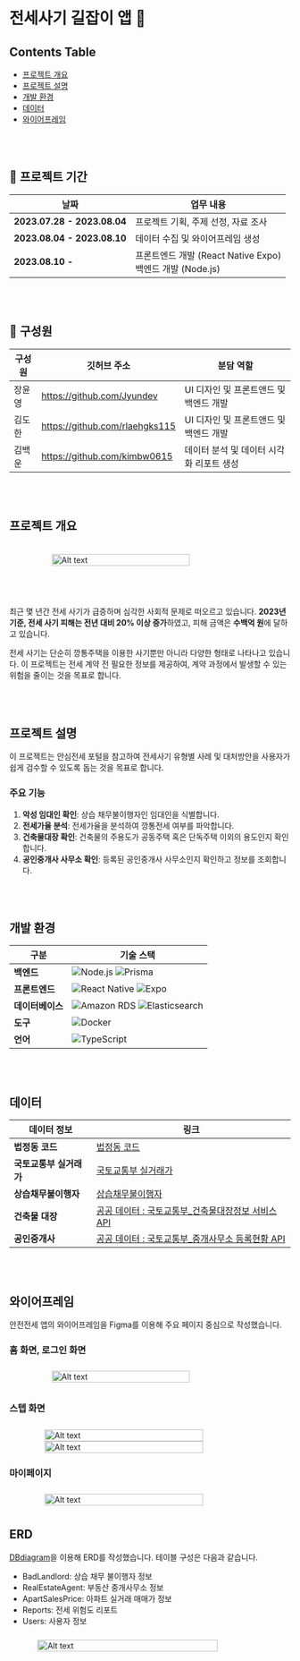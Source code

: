 # 전세사기 길잡이 앱 👋

## Contents Table

- [프로젝트 개요](#프로젝트-개요)
- [프로젝트 설명](#프로젝트-설명)
- [개발 환경](#개발-환경)
- [데이터](#데이터)
- [와이어프레임](#와이어프레임)


</br></br>

## 📆 프로젝트 기간 

| **날짜**              | **업무 내용**                                            |
| --------------------- | -------------------------------------------------------- |
| **2023.07.28 - 2023.08.04** | 프로젝트 기획, 주제 선정, 자료 조사                           |
| **2023.08.04 - 2023.08.10** | 데이터 수집 및 와이어프레임 생성                              |
| **2023.08.10 -**           | 프론트엔드 개발 (React Native Expo) <br> 백엔드 개발 (Node.js) |


</br></br>

## 🕺 구성원

| 구성원 | 깃허브 주소 | 분담 역할 |
| --- | --- | --- |
| 장윤영 | https://github.com/Jyundev |UI 디자인 및 프론트앤드 및 백엔드 개발|
| 김도한 | https://github.com/rlaehgks115 |UI 디자인 및 프론트앤드 및 백엔드 개발|
| 김백운 | https://github.com/kimbw0615 | 데이터 분석 및 데이터 시각화 리포트 생성|

</br></br>



## 프로젝트 개요


<div style="display: flex; justify-content: center;">
    <img src="assets\images\article.png" alt="Alt text" style="width: 70%; height: 100%; margin-top: 20px; margin-bottom: 40px;">
</div>

</br>

최근 몇 년간 전세 사기가 급증하며 심각한 사회적 문제로 떠오르고 있습니다. **2023년 기준, 전세 사기 피해는 전년 대비 20% 이상 증가**하였고, 피해 금액은 **수백억 원**에 달하고 있습니다. 

전세 사기는 단순히 깡통주택을 이용한 사기뿐만 아니라 다양한 형태로 나타나고 있습니다. 이 프로젝트는 전세 계약 전 필요한 정보를 제공하여, 계약 과정에서 발생할 수 있는 위험을 줄이는 것을 목표로 합니다.


</br></br>

## 프로젝트 설명

이 프로젝트는 안심전세 포털을 참고하여 전세사기 유형별 사례 및 대처방안을 사용자가 쉽게 검수할 수 있도록 돕는 것을 목표로 합니다.

### 주요 기능

1. **악성 임대인 확인**: 상습 채무불이행자인 임대인을 식별합니다.
2. **전세가율 분석**: 전세가율을 분석하여 깡통전세 여부를 파악합니다.
3. **건축물대장 확인**: 건축물의 주용도가 공동주택 혹은 단독주택 이외의 용도인지 확인합니다.
4. **공인중개사 사무소 확인**: 등록된 공인중개사 사무소인지 확인하고 정보를 조회합니다.

</br></br>

## 개발 환경

| 구분            | 기술 스택                                                                                                                 |
| --------------- | ------------------------------------------------------------------------------------------------------------------------- |
| **백엔드**      | ![Node.js](https://img.shields.io/badge/Node.js-339933?style=flat&logo=node.js&logoColor=white) ![Prisma](https://img.shields.io/badge/Prisma-2D3748?style=flat&logo=prisma&logoColor=white) |
| **프론트엔드**  | ![React Native](https://img.shields.io/badge/React%20Native-61DAFB?style=flat&logo=react&logoColor=white) ![Expo](https://img.shields.io/badge/Expo-000020?style=flat&logo=expo&logoColor=white) |
| **데이터베이스**| ![Amazon RDS](https://img.shields.io/badge/Amazon%20RDS-527FFF?style=flat&logo=amazon%20rds&logoColor=white) ![Elasticsearch](https://img.shields.io/badge/Elasticsearch-005571?style=flat&logo=elasticsearch&logoColor=white) |
| **도구**        | ![Docker](https://img.shields.io/badge/Docker-2496ED?style=flat&logo=docker&logoColor=white) |
| **언어**        | ![TypeScript](https://img.shields.io/badge/TypeScript-007ACC?style=flat&logo=typescript&logoColor=white) |


</br></br>

## 데이터

| **데이터 정보** | **링크** |
| --- | --- |
| **법정동 코드** | [법정동 코드](https://www.code.go.kr/stdcode/regCodeL.do) |
| **국토교통부 실거래가** | [국토교통부 실거래가](https://rt.molit.go.kr/pt/xls/xls.do?mobileAt=) |
| **상습채무불이행자** | [상습채무불이행자](https://www.molit.go.kr/USR/WPGE0201/m_37180/DTL.jsp) |
| **건축물 대장** | [공공 데이터 : 국토교통부_건축물대장정보 서비스 API](https://www.data.go.kr/tcs/dss/selectApiDataDetailView.do?publicDataPk=15044713#tab_layer_detail_function) |
| **공인중개사** | [공공 데이터 : 국토교통부_중개사무소 등록현황 API](https://www.data.go.kr/data/15063946/fileData.do) |

</br></br>

## 와이어프레임
안전전세 앱의 와이어프레임을 Figma를 이용해 주요 페이지 중심으로 작성했습니다.

### 홈 화면, 로그인 화면
<div style="display: flex; justify-content: center;">
    <img src="assets\images\home.png" alt="Alt text" style="width: 70%; height: 100%; margin: 10px;">
</div>

### 스텝 화면

<div style="display: flex; justify-content: center;">
    <img src="assets\images\step1.png" alt="Alt text" style="width: 75%; height: 100%; margin-top: 10px;">
</div>
<div style="display: flex; justify-content: center;">
    <img src="assets\images\step2.png" alt="Alt text" style="width: 75%; height: 100%; ">
    
</div>

### 마이페이지
<div style="display: flex; justify-content: center;">
    <img src="assets\images\mypage.png" alt="Alt text" style="width: 75%; height: 100%; margin: 10px;">
</div>


## ERD 
[DBdiagram](https://dbdiagram.io/d/HOUSE-66cfc95ccf8e2d1d1c2cd3c4)을 이용해 ERD를 작성했습니다. 테이블 구성은 다음과 같습니다.

- BadLandlord: 상습 채무 불이행자 정보
- RealEstateAgent: 부동산 중개사무소 정보
- ApartSalesPrice: 아파트 실거래 매매가 정보
- Reports: 전세 위험도 리포트
- Users: 사용자 정보

<div style="display: flex; justify-content: center;">
    <img src="assets\images\erd.png" alt="Alt text" style="width: 80%; height: 80%; margin: 10px;">
</div>

